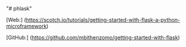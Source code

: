 "# phlask"

[Web:] (https://scotch.io/tutorials/getting-started-with-flask-a-python-microframework)

[GitHub:] (https://github.com/mbithenzomo/getting-started-with-flask)